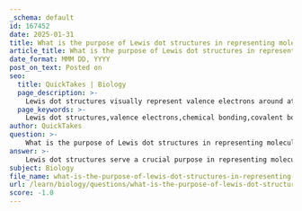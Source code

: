 ```yaml
---
_schema: default
id: 167452
date: 2025-01-31
title: What is the purpose of Lewis dot structures in representing molecules?
article_title: What is the purpose of Lewis dot structures in representing molecules?
date_format: MMM DD, YYYY
post_on_text: Posted on
seo:
  title: QuickTakes | Biology
  page_description: >-
    Lewis dot structures visually represent valence electrons around atoms, illustrating how these electrons bond in molecules and enhancing understanding of chemical interactions, bonding, and molecular structure.
  page_keywords: >-
    Lewis dot structures,valence electrons,chemical bonding,covalent bonds,octet rule,molecular geometry,visual representation,chemical interactions,chemistry concepts,bioinformatics
author: QuickTakes
question: >-
    What is the purpose of Lewis dot structures in representing molecules?
answer: >-
    Lewis dot structures serve a crucial purpose in representing molecules by visually depicting the arrangement of valence electrons around atoms and illustrating how these electrons are shared or transferred during chemical bonding. Developed by Gilbert Lewis, these structures provide a clear and simplified way to understand the bonding interactions between atoms, particularly in covalent bonds.\n\n### Key Functions of Lewis Dot Structures:\n\n1. **Visual Representation of Electrons**: Lewis dot structures use dots to represent valence electrons, allowing chemists to easily see how many electrons are available for bonding. For example, in the Lewis structure of water (H₂O), the oxygen atom is shown with two lone pairs of electrons and bonds to two hydrogen atoms, indicating shared electrons.\n\n2. **Illustration of Bonding**: The structures depict how atoms bond with each other. Lines between atoms represent covalent bonds, which are formed when atoms share electrons. This visual representation helps in understanding the molecular geometry and the nature of the bonds (single, double, or triple).\n\n3. **Application of the Octet Rule**: Lewis dot structures help illustrate the octet rule, which states that atoms are most stable when they have eight electrons in their outer shell. This rule is fundamental in predicting how atoms will bond in molecules, such as in the formation of water (H₂O) and carbon dioxide (CO₂).\n\n4. **Predicting Molecular Interactions**: By showing the arrangement of electrons, Lewis dot structures can help predict how molecules will interact with each other, which is essential in understanding chemical reactions and the behavior of substances in biological systems.\n\n5. **Foundation for Further Concepts**: These structures lay the groundwork for more advanced concepts in chemistry, such as resonance structures, formal charges, and molecular orbital theory, enhancing the understanding of chemical bonding and molecular structure.\n\nIn summary, Lewis dot structures are a vital tool in chemistry that facilitate the understanding of molecular structure, bonding, and the behavior of atoms in various chemical contexts. They provide a straightforward way to visualize complex interactions, making them indispensable in both educational and practical applications in chemistry and biochemistry.
subject: Biology
file_name: what-is-the-purpose-of-lewis-dot-structures-in-representing-molecules.md
url: /learn/biology/questions/what-is-the-purpose-of-lewis-dot-structures-in-representing-molecules
score: -1.0
---
```


&nbsp;